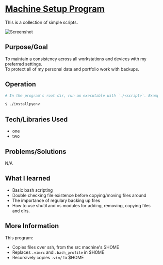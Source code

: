 # [Machine Setup Program]()
This is a collection of simple scripts.

![Screenshot](screenshot.jpg)

## Purpose/Goal
To maintain a consistency across all workstations and devices with my preferred settings.  
To protect all of my personal data and portfolio work with backups.

## Operation
```bash
# In the program's root dir, run an executable with `./<script>`. Example,

$ ./installpyenv
```

## Tech/Libraries Used
* one
* two

## Problems/Solutions
N/A

## What I learned  
* Basic bash scripting
* Double checking file existence before copying/moving files around
* The importance of regulary backing up files
* How to use shutil and os modules for adding, removing, copying files and dirs.

## More Information
This program:
  * Copies files over ssh, from the src machine's $HOME
  * Replaces `.vimrc` and `.bash_profile` in $HOME
  * Recursively copies `.vim/` to $HOME
